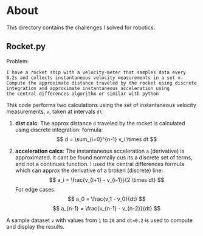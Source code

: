 # About

This directory contains the challenges I solved for robotics.

## Rocket.py

Problem: 
```
I have a rocket ship with a velocity-meter that samples data every 
0.2s and collects instantaneous velocity measurements in a set v. 
Compute the approximate distance traveled by the rocket using discrete 
integration and approximate instantaneous acceleration using 
the central differences algorithm or similar with python
```

This code performs two calculations using the set of instantaneous velocity measurements, `v`, taken at intervals `dt`:
1. **dist calc**: The approx distance `d` traveled by the rocket is calculated using discrete integration:
formula:
$$ d = \sum_{i=0}^{n-1} v_i \times dt $$

1. **acceleration calcs**: The instantaneous acceleration `a` (derivative) is approximated. it cant be found normally cus its a discrete set of terms, and not a continues function. I used the central differences formula which can approx the derivative of a broken (discrete) line:
$$  a_i = \frac{v_{i+1} - v_{i-1}}{2 \times dt} $$
For edge cases:
$$ a_0 = \frac{v_1 - v_0}{dt} $$
$$ a_{n-1} = \frac{v_{n-1} - v_{n-2}}{dt} $$

A sample dataset `v` with values from `1` to `20` and `dt=0.2` is used to compute and display the results.
